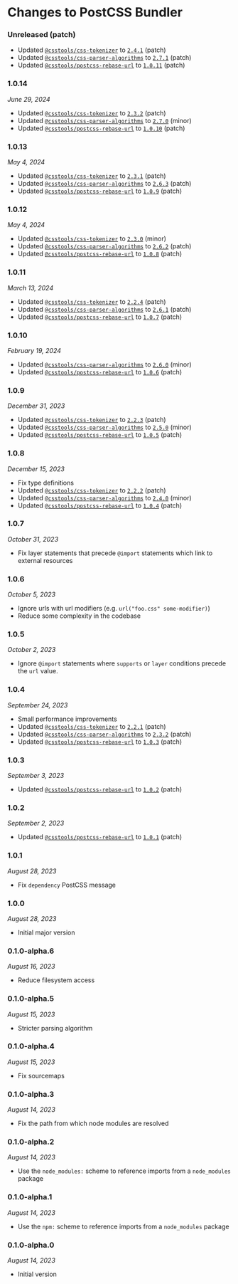 # Changes to PostCSS Bundler

### Unreleased (patch)

- Updated [`@csstools/css-tokenizer`](https://github.com/csstools/postcss-plugins/tree/main/packages/css-tokenizer) to [`2.4.1`](https://github.com/csstools/postcss-plugins/tree/main/packages/css-tokenizer/CHANGELOG.md#241) (patch)
- Updated [`@csstools/css-parser-algorithms`](https://github.com/csstools/postcss-plugins/tree/main/packages/css-parser-algorithms) to [`2.7.1`](https://github.com/csstools/postcss-plugins/tree/main/packages/css-parser-algorithms/CHANGELOG.md#271) (patch)
- Updated [`@csstools/postcss-rebase-url`](https://github.com/csstools/postcss-plugins/tree/main/plugins/postcss-rebase-url) to [`1.0.11`](https://github.com/csstools/postcss-plugins/tree/main/plugins/postcss-rebase-url/CHANGELOG.md#1011) (patch)

### 1.0.14

_June 29, 2024_

- Updated [`@csstools/css-tokenizer`](https://github.com/csstools/postcss-plugins/tree/main/packages/css-tokenizer) to [`2.3.2`](https://github.com/csstools/postcss-plugins/tree/main/packages/css-tokenizer/CHANGELOG.md#232) (patch)
- Updated [`@csstools/css-parser-algorithms`](https://github.com/csstools/postcss-plugins/tree/main/packages/css-parser-algorithms) to [`2.7.0`](https://github.com/csstools/postcss-plugins/tree/main/packages/css-parser-algorithms/CHANGELOG.md#270) (minor)
- Updated [`@csstools/postcss-rebase-url`](https://github.com/csstools/postcss-plugins/tree/main/plugins/postcss-rebase-url) to [`1.0.10`](https://github.com/csstools/postcss-plugins/tree/main/plugins/postcss-rebase-url/CHANGELOG.md#1010) (patch)

### 1.0.13

_May 4, 2024_

- Updated [`@csstools/css-tokenizer`](https://github.com/csstools/postcss-plugins/tree/main/packages/css-tokenizer) to [`2.3.1`](https://github.com/csstools/postcss-plugins/tree/main/packages/css-tokenizer/CHANGELOG.md#231) (patch)
- Updated [`@csstools/css-parser-algorithms`](https://github.com/csstools/postcss-plugins/tree/main/packages/css-parser-algorithms) to [`2.6.3`](https://github.com/csstools/postcss-plugins/tree/main/packages/css-parser-algorithms/CHANGELOG.md#263) (patch)
- Updated [`@csstools/postcss-rebase-url`](https://github.com/csstools/postcss-plugins/tree/main/plugins/postcss-rebase-url) to [`1.0.9`](https://github.com/csstools/postcss-plugins/tree/main/plugins/postcss-rebase-url/CHANGELOG.md#109) (patch)

### 1.0.12

_May 4, 2024_

- Updated [`@csstools/css-tokenizer`](https://github.com/csstools/postcss-plugins/tree/main/packages/css-tokenizer) to [`2.3.0`](https://github.com/csstools/postcss-plugins/tree/main/packages/css-tokenizer/CHANGELOG.md#230) (minor)
- Updated [`@csstools/css-parser-algorithms`](https://github.com/csstools/postcss-plugins/tree/main/packages/css-parser-algorithms) to [`2.6.2`](https://github.com/csstools/postcss-plugins/tree/main/packages/css-parser-algorithms/CHANGELOG.md#262) (patch)
- Updated [`@csstools/postcss-rebase-url`](https://github.com/csstools/postcss-plugins/tree/main/plugins/postcss-rebase-url) to [`1.0.8`](https://github.com/csstools/postcss-plugins/tree/main/plugins/postcss-rebase-url/CHANGELOG.md#108) (patch)

### 1.0.11

_March 13, 2024_

- Updated [`@csstools/css-tokenizer`](https://github.com/csstools/postcss-plugins/tree/main/packages/css-tokenizer) to [`2.2.4`](https://github.com/csstools/postcss-plugins/tree/main/packages/css-tokenizer/CHANGELOG.md#224) (patch)
- Updated [`@csstools/css-parser-algorithms`](https://github.com/csstools/postcss-plugins/tree/main/packages/css-parser-algorithms) to [`2.6.1`](https://github.com/csstools/postcss-plugins/tree/main/packages/css-parser-algorithms/CHANGELOG.md#261) (patch)
- Updated [`@csstools/postcss-rebase-url`](https://github.com/csstools/postcss-plugins/tree/main/plugins/postcss-rebase-url) to [`1.0.7`](https://github.com/csstools/postcss-plugins/tree/main/plugins/postcss-rebase-url/CHANGELOG.md#107) (patch)

### 1.0.10

_February 19, 2024_

- Updated [`@csstools/css-parser-algorithms`](https://github.com/csstools/postcss-plugins/tree/main/packages/css-parser-algorithms) to [`2.6.0`](https://github.com/csstools/postcss-plugins/tree/main/packages/css-parser-algorithms/CHANGELOG.md#260) (minor)
- Updated [`@csstools/postcss-rebase-url`](https://github.com/csstools/postcss-plugins/tree/main/plugins/postcss-rebase-url) to [`1.0.6`](https://github.com/csstools/postcss-plugins/tree/main/plugins/postcss-rebase-url/CHANGELOG.md#106) (patch)

### 1.0.9

_December 31, 2023_

- Updated [`@csstools/css-tokenizer`](https://github.com/csstools/postcss-plugins/tree/main/packages/css-tokenizer) to [`2.2.3`](https://github.com/csstools/postcss-plugins/tree/main/packages/css-tokenizer/CHANGELOG.md#223) (patch)
- Updated [`@csstools/css-parser-algorithms`](https://github.com/csstools/postcss-plugins/tree/main/packages/css-parser-algorithms) to [`2.5.0`](https://github.com/csstools/postcss-plugins/tree/main/packages/css-parser-algorithms/CHANGELOG.md#250) (minor)
- Updated [`@csstools/postcss-rebase-url`](https://github.com/csstools/postcss-plugins/tree/main/plugins/postcss-rebase-url) to [`1.0.5`](https://github.com/csstools/postcss-plugins/tree/main/plugins/postcss-rebase-url/CHANGELOG.md#105) (patch)

### 1.0.8

_December 15, 2023_

- Fix type definitions
- Updated [`@csstools/css-tokenizer`](https://github.com/csstools/postcss-plugins/tree/main/packages/css-tokenizer) to [`2.2.2`](https://github.com/csstools/postcss-plugins/tree/main/packages/css-tokenizer/CHANGELOG.md#222) (patch)
- Updated [`@csstools/css-parser-algorithms`](https://github.com/csstools/postcss-plugins/tree/main/packages/css-parser-algorithms) to [`2.4.0`](https://github.com/csstools/postcss-plugins/tree/main/packages/css-parser-algorithms/CHANGELOG.md#240) (minor)
- Updated [`@csstools/postcss-rebase-url`](https://github.com/csstools/postcss-plugins/tree/main/plugins/postcss-rebase-url) to [`1.0.4`](https://github.com/csstools/postcss-plugins/tree/main/plugins/postcss-rebase-url/CHANGELOG.md#104) (patch)

### 1.0.7

_October 31, 2023_

- Fix layer statements that precede `@import` statements which link to external resources

### 1.0.6

_October 5, 2023_

- Ignore urls with url modifiers (e.g. `url("foo.css" some-modifier)`)
- Reduce some complexity in the codebase

### 1.0.5

_October 2, 2023_

- Ignore `@import` statements where `supports` or `layer` conditions precede the `url` value.

### 1.0.4

_September 24, 2023_

- Small performance improvements
- Updated [`@csstools/css-tokenizer`](https://github.com/csstools/postcss-plugins/tree/main/packages/css-tokenizer) to [`2.2.1`](https://github.com/csstools/postcss-plugins/tree/main/packages/css-tokenizer/CHANGELOG.md#221) (patch)
- Updated [`@csstools/css-parser-algorithms`](https://github.com/csstools/postcss-plugins/tree/main/packages/css-parser-algorithms) to [`2.3.2`](https://github.com/csstools/postcss-plugins/tree/main/packages/css-parser-algorithms/CHANGELOG.md#232) (patch)
- Updated [`@csstools/postcss-rebase-url`](https://github.com/csstools/postcss-plugins/tree/main/plugins/postcss-rebase-url) to [`1.0.3`](https://github.com/csstools/postcss-plugins/tree/main/plugins/postcss-rebase-url/CHANGELOG.md#103) (patch)

### 1.0.3

_September 3, 2023_

- Updated [`@csstools/postcss-rebase-url`](https://github.com/csstools/postcss-plugins/tree/main/plugins/postcss-rebase-url) to [`1.0.2`](https://github.com/csstools/postcss-plugins/tree/main/plugins/postcss-rebase-url/CHANGELOG.md#102) (patch)

### 1.0.2

_September 2, 2023_

- Updated [`@csstools/postcss-rebase-url`](https://github.com/csstools/postcss-plugins/tree/main/plugins/postcss-rebase-url) to [`1.0.1`](https://github.com/csstools/postcss-plugins/tree/main/plugins/postcss-rebase-url/CHANGELOG.md#101) (patch)

### 1.0.1

_August 28, 2023_

- Fix `dependency` PostCSS message

### 1.0.0

_August 28, 2023_

- Initial major version

### 0.1.0-alpha.6

_August 16, 2023_

- Reduce filesystem access

### 0.1.0-alpha.5

_August 15, 2023_

- Stricter parsing algorithm

### 0.1.0-alpha.4

_August 15, 2023_

- Fix sourcemaps

### 0.1.0-alpha.3

_August 14, 2023_

- Fix the path from which node modules are resolved

### 0.1.0-alpha.2

_August 14, 2023_

- Use the `node_modules:` scheme to reference imports from a `node_modules` package

### 0.1.0-alpha.1

_August 14, 2023_

- Use the `npm:` scheme to reference imports from a `node_modules` package

### 0.1.0-alpha.0

_August 14, 2023_

- Initial version
